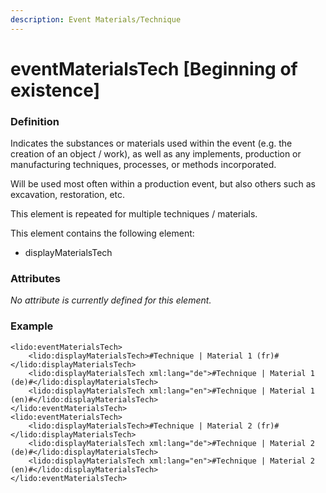 ```yaml
---
description: Event Materials/Technique
---
```


# eventMaterialsTech \[Beginning of existence\]

### Definition

Indicates the substances or materials used within the event \(e.g. the creation of an object / work\), as well as any implements, production or manufacturing techniques, processes, or methods incorporated.

Will be used most often within a production event, but also others such as excavation, restoration, etc.

This element is repeated for multiple techniques / materials.

This element contains the following element:

* displayMaterialsTech

### Attributes

_No attribute is currently defined for this element._

### Example

```markup
<lido:eventMaterialsTech>
    <lido:displayMaterialsTech>#Technique | Material 1 (fr)#</lido:displayMaterialsTech>
    <lido:displayMaterialsTech xml:lang="de">#Technique | Material 1 (de)#</lido:displayMaterialsTech>
    <lido:displayMaterialsTech xml:lang="en">#Technique | Material 1 (en)#</lido:displayMaterialsTech>
</lido:eventMaterialsTech>
<lido:eventMaterialsTech>
    <lido:displayMaterialsTech>#Technique | Material 2 (fr)#</lido:displayMaterialsTech>
    <lido:displayMaterialsTech xml:lang="de">#Technique | Material 2 (de)#</lido:displayMaterialsTech>
    <lido:displayMaterialsTech xml:lang="en">#Technique | Material 2 (en)#</lido:displayMaterialsTech>
</lido:eventMaterialsTech>
```

